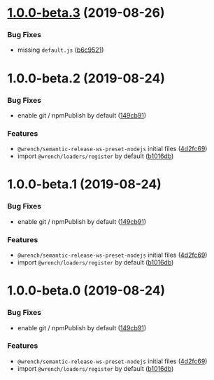 # [1.0.0-beta.3](https://github.com/gavar/wrench/compare/v/semantic-release-ws-preset-nodejs/1.0.0-beta.2@beta...v/semantic-release-ws-preset-nodejs/1.0.0-beta.3@beta) (2019-08-26)


### Bug Fixes

* missing `default.js` ([b6c9521](https://github.com/gavar/wrench/commit/b6c9521))

# 1.0.0-beta.2 (2019-08-24)


### Bug Fixes

* enable git / npmPublish by default ([149cb91](https://github.com/gavar/wrench/commit/149cb91))


### Features

* `@wrench/semantic-release-ws-preset-nodejs` initial files ([4d2fc69](https://github.com/gavar/wrench/commit/4d2fc69))
* import `@wrench/loaders/register` by default ([b1016db](https://github.com/gavar/wrench/commit/b1016db))

# 1.0.0-beta.1 (2019-08-24)


### Bug Fixes

* enable git / npmPublish by default ([149cb91](https://github.com/gavar/wrench/commit/149cb91))


### Features

* `@wrench/semantic-release-ws-preset-nodejs` initial files ([4d2fc69](https://github.com/gavar/wrench/commit/4d2fc69))
* import `@wrench/loaders/register` by default ([b1016db](https://github.com/gavar/wrench/commit/b1016db))

# 1.0.0-beta.0 (2019-08-24)


### Bug Fixes

* enable git / npmPublish by default ([149cb91](https://github.com/gavar/wrench/commit/149cb91))


### Features

* `@wrench/semantic-release-ws-preset-nodejs` initial files ([4d2fc69](https://github.com/gavar/wrench/commit/4d2fc69))
* import `@wrench/loaders/register` by default ([b1016db](https://github.com/gavar/wrench/commit/b1016db))
